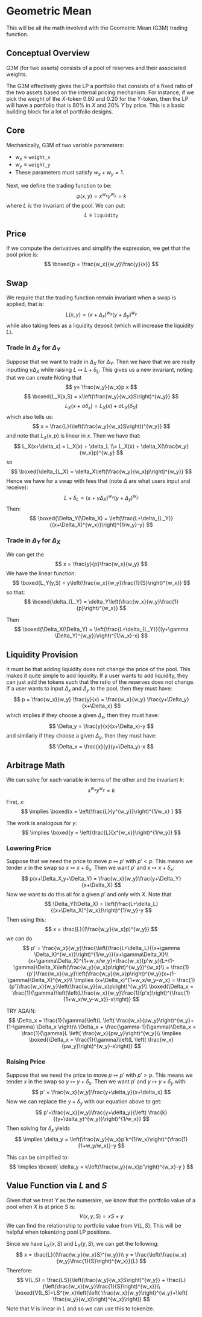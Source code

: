 # Geometric Mean

This will be all the math involved with the Geometric Mean (G3M) trading function. 

## Conceptual Overview

G3M (for two assets) consists of a pool of reserves and their associated weights.

The G3M effectively gives the LP a portfolio that consists of a fixed ratio of the two assets based on the internal pricing mechanism.
For instance, if we pick the weight of the $X$-token $0.80$ and $0.20$ for the $Y$-token, then the LP will have a portfolio that is 80% in $X$ and 20% $Y$ by price.
This is a basic building block for a lot of portfolio designs.

## Core

Mechanically, G3M of two variable parameters:
- $w_x \equiv \mathtt{weight\_x}$
- $w_y \equiv \mathtt{weight\_y}$ 
- These parameters must satisfy $w_x+w_y=1$.

Next, we define the trading function to be:
$$
\varphi(x,y) = x^{w_x} y^{w_y} = k
$$
where $L$ is the invariant of the pool. 
We can put:
$$
L \equiv \mathtt{liquidity}
$$

## Price
If we compute the derivatives and simplify the expression, we get that the pool price is:
$$
\boxed{p = \frac{w_x}{w_y}\frac{y}{x}}
$$

## Swap 

We require that the trading function remain invariant when a swap is applied, that is:
$$
L(x,y) = (x+\Delta_x)^{w_x}(y+\Delta_y)^{w_y}
$$
while also taking fees as a liquidity deposit (which will increase the liquidity $L$).

### Trade in $\Delta_X$ for $\Delta_Y$
Suppose that we want to trade in $\Delta_X$ for $\Delta_Y$. 
Then we have that we are really inputting $\gamma\Delta_X$ while raising $L\mapsto L+\delta_L$.
This gives us a new invariant, noting that we can create
Noting that 
$$
y= \frac{w_y}{w_x}p x
$$
$$
\boxed{L_X(x,S) = x\left(\frac{w_y}{w_x}S\right)^{w_y}}
$$
$$
L_X(x+a\delta_x) = L_X(x) + aL_X(\delta_X)
$$
which also tells us:
$$
x = \frac{L}{\left(\frac{w_y}{w_x}S\right))^{w_y}}
$$
and note that $L_X(x,p)$ is linear in $x$.
Then we have that:
$$
L_X(x+\delta_x) = L_X(x) + \delta_L \\= L_X(x) + \delta_X(\frac{w_y}{w_x}p)^{w_y}
$$
so 
$$
\boxed{\delta_{L_X} = \delta_X\left(\frac{w_y}{w_x}p\right)^{w_y}}
$$
Hence we have for a swap with fees that (note $\Delta$ are what users input and receive):
$$
L+\delta_L = (x+\gamma \Delta_X)^{w_x}(y+\Delta_y)^{w_y}
$$
Then:
$$
\boxed{\Delta_Y(\Delta_X) = \left(\frac{L+\delta_{L_Y}}{(x+\Delta_X)^{w_x}}\right)^{1/w_y}-y}
$$

### Trade in $\Delta_Y$ for $\Delta_X$
We can get the
$$
x = \frac{y}{p}\frac{w_x}{w_y}
$$
We have the linear function:
$$
\boxed{L_Y(y,S) = y\left(\frac{w_x}{w_y}\frac{1}{S}\right)^{w_x}}
$$
so that:
$$
\boxed{\delta_{L_Y} = \delta_Y\left(\frac{w_x}{w_y}\frac{1}{p}\right)^{w_x}}
$$

Then
$$
\boxed{\Delta_X(\Delta_Y) = \left(\frac{L+\delta_{L_Y}}{(y+\gamma \Delta_Y)^{w_y}}\right)^{1/w_x}-x}
$$


## Liquidity Provision
It must be that adding liquidity does not change the price of the pool. 
This makes it quite simple to add liquidity. 
If a user wants to add liquidity, they can just add the tokens such that the ratio of the reserves does not change.
If a user wants to input $\Delta_x$ and $\Delta_y$ to the pool, then they must have:
$$
p = \frac{w_x}{w_y} \frac{y}{x}  = \frac{w_x}{w_y} \frac{y+\Delta_y}{x+\Delta_x}
$$
which implies if they choose a given $\Delta_x$, then they must have:
$$
\Delta_y = \frac{y}{x}(x+\Delta_x)-y
$$
and similarly if they choose a given $\Delta_y$, then they must have:
$$
\Delta_x = \frac{x}{y}(y+\Delta_y)-x
$$

## Arbitrage Math
We can solve for each variable in terms of the other and the invariant $k$:
$$
x^{w_x}y^{w_y} = k
$$

First, $x$:
$$
\implies \boxed{x = \left(\frac{L}{y^{w_y}}\right)^{1/w_x} }
$$

The work is analogous for $y$:
$$
\implies \boxed{y = \left(\frac{L}{x^{w_x}}\right)^{1/w_y}}
$$

### Lowering Price
Suppose that we need the price to move $p\mapsto p'$ with $p'<p$. 
This means we tender $x$ in the swap so $x\mapsto x+\delta_x$. 
Then we want $p'$ and $x\mapsto x+\delta_x$:
$$
p(x+\Delta_X,y+\Delta_Y) = \frac{w_x}{w_y}\frac{y+\Delta_Y}{x+\Delta_X}
$$
Now we want to do this all for a given $p'$ and only with $X$.
Note that
$$
\Delta_Y(\Delta_X) = \left(\frac{L+\delta_L}{(x+\Delta_X)^{w_x}}\right)^{1/w_y}-y
$$
Then using this:
$$
x = \frac{L}{(\frac{w_y}{w_x}p)^{w_y}}
$$
we can do
$$
p' = \frac{w_x}{w_y}\frac{\left(\frac{L+\delta_L}{(x+\gamma \Delta_X)^{w_x}}\right)^{1/w_y}}{x+\gamma\Delta_X}\\
(x+\gamma\Delta_X)^{1+w_x/w_y}=\frac{w_x}{p'w_y}(L+(1-\gamma)\Delta_X\left(\frac{w_y}{w_x}p\right)^{w_y})^{w_x}\\
= \frac{1}{p'}\frac{w_x}{w_y}\left(\frac{w_y}{w_x}p\right)^{w_y}(x+(1-\gamma)\Delta_X)^{w_x}\\
\implies (x+\Delta_x)^{1+w_x/w_y-w_x} = \frac{1}{p'}\frac{w_x}{w_y}\left(\frac{w_y}{w_x}p\right)^{w_y}\\
\boxed{\Delta_x = \frac{1}{\gamma}\left(\left(L\frac{w_x}{w_y}\frac{1}{p'x}\right)^{\frac{1}{1+w_x/w_y-w_x}}-x\right)}
$$

TRY AGAIN:
$$
\Delta_x = \frac{1}{\gamma}\left(L \left( \frac{w_x}{pw_y}\right)^{w_y}+(1-\gamma) \Delta_x  \right)\\
\Delta_x + \frac{\gamma-1}{\gamma}\Delta_x = \frac{1}{\gamma}L \left( \frac{w_x}{pw_y}\right)^{w_y}\\
\implies \boxed{\Delta_x = \frac{1}{\gamma}\left(L \left( \frac{w_x}{pw_y}\right)^{w_y}-x\right)}
$$

### Raising Price
Suppose that we need the price to move $p\mapsto p'$ with $p'>p$. 
This means we tender $x$ in the swap so $y\mapsto y+\delta_x$. 
Then we want $p'$ and $y\mapsto y+\delta_y$ with:
$$
p' = \frac{w_x}{w_y}\frac{y+\delta_y}{x+\delta_x}
$$
Now we can replace the $y+\delta_y$ with our equation above to get:
$$
p'=\frac{w_x}{w_y}\frac{y+\delta_y}{\left( \frac{k}{(y+\delta_y)^{w_y}}\right)^{1/w_x}}
$$
Then solving for $\delta_x$ yields
$$
\implies  \delta_y = \left(\frac{w_y}{w_x}p'k^{1/w_x}\right)^{\frac{1}{1+w_y/w_x}}-y 
$$

This can be simplified to:
$$
\implies \boxed{ \delta_y = k\left(\frac{w_y}{w_x}p'\right)^{w_x}-y }
$$

## Value Function via $L$ and $S$
Given that we treat $Y$ as the numeraire, we know that the portfolio value of a pool when $X$ is at price $S$ is:
$$
V(x,y,S) = x S + y
$$
We can find the relationship to portfolio value from $V(L,S)$. 
This will be helpful when tokenizing pool LP positions. 

Since we have $L_X(x, S)$ and $L_Y(y, S)$, we can get the following:
$$
x = \frac{L}{(\frac{w_y}{w_x}S)^{w_y}}\\
y = \frac{\left(\frac{w_x}{w_y}\frac{1}{S}\right)^{w_x}}{L}
$$
Therefore:
$$
V(L,S) = \frac{LS}{\left(\frac{w_y}{w_x}S\right)^{w_y}} + \frac{L}{\left(\frac{w_x}{w_y}\frac{1}{S}\right)^{w_x}}\\
\boxed{V(L,S)=LS^{w_x}\left(\left( \frac{w_x}{w_y}\right)^{w_y}+\left( \frac{w_y}{w_x}\right)^{w_x}\right)}
$$
Note that $V$ is linear in $L$ and so we can use this to tokenize. 
